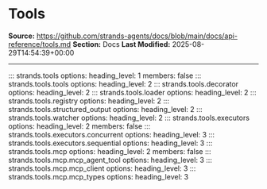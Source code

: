 # Tools

**Source:** https://github.com/strands-agents/docs/blob/main/docs/api-reference/tools.md
**Section:** Docs
**Last Modified:** 2025-08-29T14:54:39+00:00

---

::: strands.tools
    options:
      heading_level: 1
      members: false
::: strands.tools.tools
    options:
      heading_level: 2
::: strands.tools.decorator
    options:
      heading_level: 2
::: strands.tools.loader
    options:
      heading_level: 2
::: strands.tools.registry
    options:
      heading_level: 2
::: strands.tools.structured_output
    options:
      heading_level: 2
::: strands.tools.watcher
    options:
      heading_level: 2
::: strands.tools.executors
    options:
      heading_level: 2
      members: false
::: strands.tools.executors.concurrent
    options:
      heading_level: 3
::: strands.tools.executors.sequential
    options:
      heading_level: 3
::: strands.tools.mcp
    options:
      heading_level: 2
      members: false
::: strands.tools.mcp.mcp_agent_tool
    options:
      heading_level: 3
::: strands.tools.mcp.mcp_client
    options:
      heading_level: 3
::: strands.tools.mcp.mcp_types
    options:
      heading_level: 3
